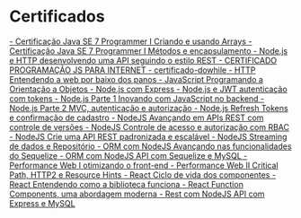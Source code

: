 # Certificados

<p>
    <a href="https://cursos.alura.com.br/certificate/a7b05b4a-69ed-4bd7-bad9-39b6b1e91cb5">
       - Certificação Java SE 7 Programmer I Criando e usando Arrays
    </a>
    <a href="https://cursos.alura.com.br/certificate/df27a731-ce5e-42c8-b7be-14a4859c3649">
      - Certificação Java SE 7 Programmer I Métodos e encapsulamento
    </a>
    <a href="https://cursos.alura.com.br/certificate/09320df1-c8b4-455d-bd67-9d027b72ec5c">
      - Node.js e HTTP desenvolvendo uma API seguindo o estilo REST
    </a>
    <a href="https://github.com/Williams25/certificados/blob/master/CERTIFICADO%20PROGRAMA%C3%87%C3%83O%20JS%20PARA%20INTERNET.pdf">
      - CERTIFICADO PROGRAMAÇÃO JS PARA INTERNET
    </a>
    <a href="https://github.com/Williams25/certificados/blob/master/certificado-dowhile.pdf">
      - certificado-dowhile
    </a>
    <a href="https://cursos.alura.com.br/certificate/2d0bfdbe-d20e-40b5-ae98-7cfe2d987860">
      - HTTP Entendendo a web por baixo dos panos
    </a>
    <a href="https://cursos.alura.com.br/certificate/d1ec660e-1785-44da-a565-1639212507bf">
      - JavaScript Programando a Orientação a Objetos
    </a>
    <a href="https://cursos.alura.com.br/degree/certificate/e1cab2ae-4861-44a2-92ef-571c5f6fbf7b">
      - Node.js com Express
    </a>
    <a href="https://cursos.alura.com.br/certificate/0d7461b2-3274-4a5c-a295-7fbdcfc8f07f">
      - Node.js e JWT autenticação com tokens
    </a>
    <a href="https://cursos.alura.com.br/certificate/d9028f17-4d8d-4c89-87f8-8a6e02b1fbe8">
      - Node.js Parte 1 Inovando com JavaScript no backend
    </a>
    <a href="https://cursos.alura.com.br/certificate/80366223-43a0-42a3-9fd8-56f8fdb0ace3">
      - Node.js Parte 2 MVC, autenticação e autorização
    </a>
    <a href="https://cursos.alura.com.br/certificate/482e57ba-8d66-4baa-b165-d1db442dea95">
      - Node.js Refresh Tokens e confirmação de cadastro
    </a>
    <a href="https://cursos.alura.com.br/certificate/6d9f1403-c304-4169-93a0-c7db0959ab2f">
      - NodeJS Avançando em APIs REST com controle de versões
    </a>
    <a href="https://cursos.alura.com.br/certificate/ac1b72b3-3e66-4303-b468-e67f5a86f7ff">
      - NodeJS Controle de acesso e autorização com RBAC
    </a>
    <a href="https://cursos.alura.com.br/certificate/2be0c2dc-f754-4c93-9875-838f53ebcb1c">
      - NodeJS Crie uma API REST padronizada e escalável
    </a>
    <a href="https://cursos.alura.com.br/certificate/cb70f78b-8bc8-44bd-b637-bc43860a5860">
      - NodeJS Streaming de dados e Repositório
    </a>
    <a href="https://cursos.alura.com.br/certificate/603d78a5-d650-40d6-b352-31fcc63349df">
      - ORM com NodeJS Avançando nas funcionalidades do Sequelize
    </a>
     <a href="https://cursos.alura.com.br/certificate/71481c3a-a2fa-48a2-ba8e-41b222a47546">
      - ORM com NodeJS API com Sequelize e MySQL
    </a>
    <a href="https://cursos.alura.com.br/certificate/034a7cdb-f1c3-4e20-b212-2f57b6594bd4">
      - Performance Web I otimizando o front-end
    </a>
    <a href="https://cursos.alura.com.br/certificate/31d40521-ac5e-4575-8881-034632130d87">
      - Performance Web II Critical Path, HTTP2 e Resource Hints
    </a>
    <a href="https://cursos.alura.com.br/certificate/f0cf1637-16d8-4acf-aa14-6926e0801944">
      - React Ciclo de vida dos componentes
    </a>
    <a href="https://cursos.alura.com.br/certificate/c7cdb8a3-fc7a-4de7-83f7-a28338fcc72d">
      - React Entendendo como a biblioteca funciona
    </a>
    <a href="https://cursos.alura.com.br/certificate/d803d0af-bd2f-4c96-8ca3-0119e1fe87d5">
      - React Function Components, uma abordagem moderna
    </a>
    <a href="https://cursos.alura.com.br/certificate/06ddd1cd-2dd2-4f0e-99c0-593b5b6329de">
      - Rest com NodeJS API com Express e MySQL
    </a>
<p>